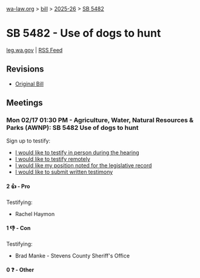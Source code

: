 [wa-law.org](/) > [bill](/bill/) > [2025-26](/bill/2025-26/) > [SB 5482](/bill/2025-26/sb/5482/)

# SB 5482 - Use of dogs to hunt
[leg.wa.gov](https://app.leg.wa.gov/billsummary?BillNumber=5482&Year=2025&Initiative=false) | [RSS Feed](./rss.xml)

## Revisions
* [Original Bill](1/)

## Meetings
### Mon 02/17 01:30 PM - Agriculture, Water, Natural Resources & Parks (AWNP): SB 5482 Use of dogs to hunt
Sign up to testify:
* [I would like to testify in person during the hearing](https://app.leg.wa.gov/csi/Testifier/Add?chamber=House&mId=32865&aId=164226&caId=25816&tId=1)
* [I would like to testify remotely](https://app.leg.wa.gov/csi/Testifier/Add?chamber=House&mId=32865&aId=164226&caId=25816&tId=2)
* [I would like my position noted for the legislative record](https://app.leg.wa.gov/csi/Testifier/Add?chamber=House&mId=32865&aId=164226&caId=25816&tId=3)
* [I would like to submit written testimony](https://app.leg.wa.gov/csi/Testifier/Add?chamber=House&mId=32865&aId=164226&caId=25816&tId=4)

#### 2 👍 - Pro
Testifying:
* Rachel Haymon

#### 1 👎 - Con
Testifying:
* Brad Manke - Stevens County Sheriff's Office

#### 0 ❓ - Other
